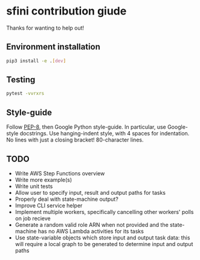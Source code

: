 # sfini contribution giude
Thanks for wanting to help out!

## Environment installation
```bash
pip3 install -e .[dev]
```

## Testing
```bash
pytest -vvrxrs
```

## Style-guide
Follow [PEP-8](https://www.python.org/dev/peps/pep-0008/?), then Google Python
style-guide. In particular, use Google-style docstrings. Use hanging-indent
style, with 4 spaces for indentation. No lines with just a closing bracket!
80-character lines.

## TODO
- Write AWS Step Functions overview
- Write more example(s)
- Write unit tests
- Allow user to specify input, result and output paths for tasks
- Properly deal with state-machine output?
- Improve CLI service helper
- Implement multiple workers, specifically cancelling other workers' polls on
  job recieve
- Generate a random valid role ARN when not provided and the state-machine has
  no AWS Lambda activities for its tasks
- Use state-variable objects which store input and output task data: this will
  require a local graph to be generated to determine input and output paths
